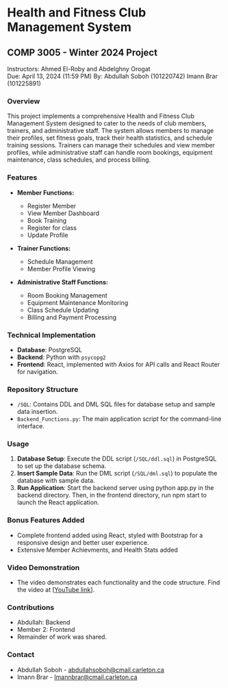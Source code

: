 # Health and Fitness Club Management System

## COMP 3005 - Winter 2024 Project
Instructors: Ahmed El-Roby and Abdelghny Orogat  
Due: April 13, 2024 (11:59 PM)
By: Abdullah Soboh (101220742)
    Imann Brar (101225891)


### Overview
This project implements a comprehensive Health and Fitness Club Management System designed to cater to the needs of club members, trainers, and administrative staff. The system allows members to manage their profiles, set fitness goals, track their health statistics, and schedule training sessions. Trainers can manage their schedules and view member profiles, while administrative staff can handle room bookings, equipment maintenance, class schedules, and process billing.

### Features
- **Member Functions:**
  - Register Member
  - View Member Dashboard
  - Book Training
  - Register for class
  - Update Profile
  
- **Trainer Functions:**
  - Schedule Management
  - Member Profile Viewing
  
- **Administrative Staff Functions:**
  - Room Booking Management
  - Equipment Maintenance Monitoring
  - Class Schedule Updating
  - Billing and Payment Processing

### Technical Implementation
- **Database**: PostgreSQL
- **Backend**: Python with `psycopg2`
- **Frontend**: React, implemented with Axios for API calls and React Router for navigation.

### Repository Structure
- `/SQL`: Contains DDL and DML SQL files for database setup and sample data insertion.
- `Backend_Functions.py`: The main application script for the command-line interface.

### Usage
1. **Database Setup**: Execute the DDL script (`/SQL/ddl.sql`) in PostgreSQL to set up the database schema.
2. **Insert Sample Data**: Run the DML script (`/SQL/dml.sql`) to populate the database with sample data.
3. **Run Application**: Start the backend server using python app.py in the backend directory.
   Then, in the frontend directory, run npm start to launch the React application.

### Bonus Features Added
- Complete frontend added using React, styled with Bootstrap for a responsive design and better user experience.
- Extensive Member Achievments, and Health Stats added

### Video Demonstration
- The video demonstrates each functionality and the code structure. Find the video at [[YouTube link](https://youtu.be/y7CT8O9qvMs)].


### Contributions
- Abdullah: Backend
- Member 2: Frontend
- Remainder of work was shared.

### Contact
- Abdullah Soboh - abdullahsoboh@cmail.carleton.ca
- Imann Brar - Imannbrar@cmail.carleton.ca


